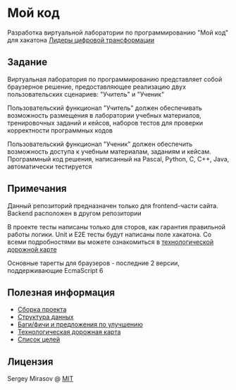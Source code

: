 # Мой код

Разработка виртуальной лаборатории по программированию "Мой код" для хакатона [Лидеры цифровой трансформации](https://hack2020.innoagency.ru)

## Задание

Виртуальная лаборатория по программированию представляет собой браузерное решение, предоставляющее реализацию двух пользовательских сценариев: "Учитель" и "Ученик"

Пользовательский функционал "Учитель" должен обеспечивать возможность размещения в лаборатории учебных материалов, тренировочных заданий и кейсов, наборов тестов для проверки корректности программных кодов

Пользовательский функционал "Ученик" должен обеспечить возможность доступа к учебным материалам, заданиям и кейсам. Программный код решения, написанный на Pascal, Python, С, C++, Java, автоматически тестируется

## Примечания

Данный репозиторий предназначен только для frontend-части сайта. Backend расположен в другом репозитории

В проекте тесты написаны только для сторов, как гарантия правильной работы логики. Unit и E2E тесты будут написаны поле хакатона. Со всеми подробностями вы можете ознакомиться в [технологической дорожной карте](/docs/roadmap.md)

Основные тарегты для браузеров - последние 2 версии, поддерживающие EcmaScript 6

## Полезная информация

- [Сборка проекта](/docs/building.md)
- [Структура данных](/docs/data.md)
- [Баги/фичи и предложения по улучшению](/docs/issues.md)
- [Технологическая дорожная карта](/docs/roadmap.md)
- [Список целей](/docs/todo.md)

## Лицензия

Sergey Mirasov @ [MIT](/license)
